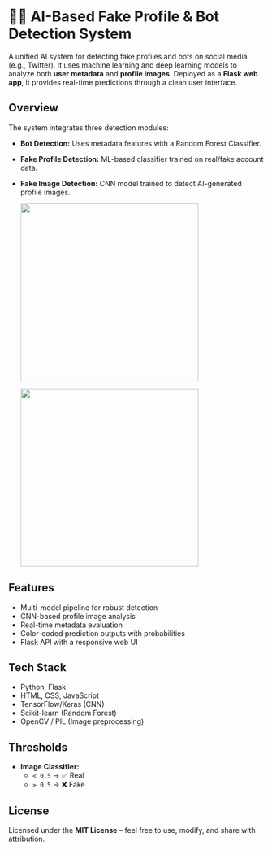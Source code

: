 # 🕵️‍♂️ AI-Based Fake Profile & Bot Detection System

A unified AI system for detecting fake profiles and bots on social media (e.g., Twitter). It uses machine learning and deep learning models to analyze both **user metadata** and **profile images**. Deployed as a **Flask web app**, it provides real-time predictions through a clean user interface.



##  Overview

The system integrates three detection modules:

-  **Bot Detection:** Uses metadata features with a Random Forest Classifier.
-  **Fake Profile Detection:** ML-based classifier trained on real/fake account data.
-  **Fake Image Detection:** CNN model trained to detect AI-generated profile images.
   
    <p><img src="https://github.com/user-attachments/assets/b7c91632-a2ba-46b3-b270-b621f0a2a716" width="350"/></p>
    <p><img src="https://github.com/user-attachments/assets/b143d48f-7c95-43b8-8363-ba222e8f84c6" width="350"/></p>

##  Features

- Multi-model pipeline for robust detection  
- CNN-based profile image analysis  
- Real-time metadata evaluation  
- Color-coded prediction outputs with probabilities  
- Flask API with a responsive web UI



##  Tech Stack

- Python, Flask  
- HTML, CSS, JavaScript  
- TensorFlow/Keras (CNN)  
- Scikit-learn (Random Forest)  
- OpenCV / PIL (Image preprocessing)



##  Thresholds

- **Image Classifier:**  
  - `< 0.5` → ✅ Real  
  - `≥ 0.5` → ❌ Fake



##  License

Licensed under the **MIT License** – feel free to use, modify, and share with attribution.
